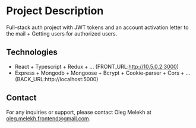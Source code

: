 # Project Description

Full-stack auth project with JWT tokens and an account activation letter to the mail + Getting users for authorized users.

## Technologies

- React + Typescript + Redux + ... (FRONT_URL:http://10.5.0.2:3000)
- Express + Mongodb + Mongoose + Bcrypt + Cookie-parser + Cors + ... (BACK_URL:http://localhost:5000)

## Contact

For any inquiries or support, please contact Oleg Melekh at oleg.melekh.frontend@gmail.com.
